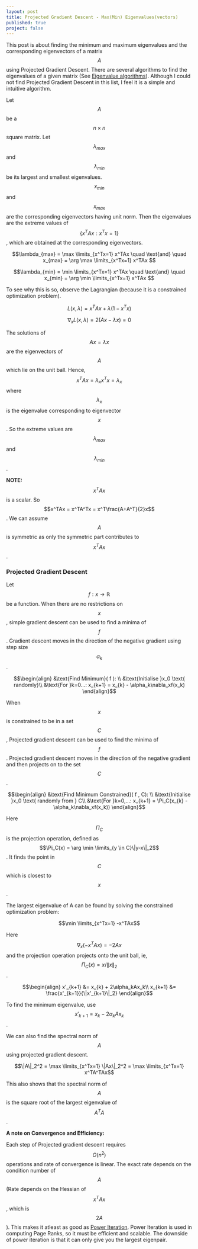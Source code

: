 ```yaml
---
layout: post
title: Projected Gradient Descent - Max(Min) Eigenvalues(vectors)
published: true
project: false
---
```


This post is about finding the minimum and maximum eigenvalues and the corresponding eigenvectors of a matrix $$A$$ using Projected Gradient Descent. There are several algorithms to find the eigenvalues of a given matrix (See [Eigenvalue algorithms](https://en.wikipedia.org/wiki/Eigenvalue_algorithm)). Although I could not find Projected Gradient Descent in this list, I feel it is a simple and intuitive algorithm.

Let $$A$$ be a $$n\times n$$ square matrix. Let $$\lambda_{max}$$ and $$\lambda_{min}$$ be its largest and smallest eigenvalues. $$x_{min}$$ and $$x_{max}$$ are the corresponding eigenvectors having unit norm. Then the eigenvalues are the extreme values of $$\{x^TAx:x^Tx=1\}$$ , which are obtained at the corresponding eigenvectors.

$$\lambda_{max} = \max \limits_{x^Tx=1} x^TAx \quad \text{and} \quad x_{max} = \arg \max \limits_{x^Tx=1} x^TAx $$

$$\lambda_{min} = \min \limits_{x^Tx=1} x^TAx \quad \text{and} \quad x_{min} = \arg \min \limits_{x^Tx=1} x^TAx $$

To see why this is so, observe the Lagrangian (because it is a constrained optimization problem).

$$L(x,\lambda) = x^TAx + \lambda(1-x^Tx)$$

$$\nabla_x L(x,\lambda) = 2(Ax - \lambda x) =0 $$

The solutions of $$Ax=\lambda x$$ are the eigenvectors of $$A$$ which lie on the unit ball. Hence, $$x^TAx = \lambda_x x^Tx = \lambda_x$$ where $$\lambda_x$$ is the eigenvalue corresponding to eigenvector $$x$$. So the extreme values are $$\lambda_{max}$$ and $$\lambda_{min}$$.

**NOTE:** $$x^TAx$$ is a scalar. So $$x^TAx = x^TA^Tx = x^T\frac{A+A^T}{2}x$$. We can assume $$A$$ is symmetric as only the symmetric part contributes to $$x^TAx$$.

### Projected Gradient Descent
Let $$f:x\to \mathbb{R}$$ be a function. When there are no restrictions on $$x$$, simple gradient descent can be used to find a minima of $$f$$. Gradient descent moves in the direction of the negative gradient using step size $$\alpha_k$$.

$$\begin{align}
&\text{Find Minimum}( f ): \\
&\text{Initialise }x_0 \text{ randomly}\\
&\text{For }k=0...: x_{k+1} = x_{k} - \alpha_k\nabla_xf(x_k)
\end{align}$$

When $$x$$ is constrained to be in a set $$C$$, Projected gradient descent can be used to find the minima of $$f$$. Projected gradient descent moves in the direction of the negative gradient and then projects on to the set $$C$$.

$$\begin{align}
&\text{Find Minimum Constrained}( f , C): \\
&\text{Initialise }x_0 \text{ randomly from } C\\
&\text{For }k=0,...: x_{k+1} = \Pi_C(x_{k} - \alpha_k\nabla_xf(x_k))
\end{align}$$

Here $$\Pi_C$$ is the projection operation, defined as $$\Pi_C(x) = \arg \min \limits_{y \in C}\|y-x\|_2$$. It finds the point in $$C$$ which is closest to $$x$$.

The largest eigenvalue of A can be found by solving the constrained optimization problem:

$$\min \limits_{x^Tx=1} -x^TAx$$

Here $$\nabla_x(-x^TAx) = -2Ax$$ and the projection operation projects onto the unit ball, ie, $$\Pi_C(x) = x/\|x\|_2$$.

$$\begin{align}
x'_{k+1} &= x_{k} + 2\alpha_kAx_k\\
x_{k+1} &= \frac{x'_{k+1}}{\|x'_{k+1}\|_2}
\end{align}$$

To find the minimum eigenvalue, use $$x'_{k+1} = x_{k} - 2\alpha_kAx_k$$.

We can also find the spectral norm of $$A$$ using projected gradient descent.

$$\|A\|_2^2 = \max \limits_{x^Tx=1} \|Ax\|_2^2 = \max \limits_{x^Tx=1} x^TA^TAx$$

This also shows that the spectral norm of $$A$$ is the square root of the largest eigenvalue of $$A^TA$$.

**A note on Convergence and Efficiency:**

Each step of Projected gradient descent requires $$O(n^2)$$ operations and rate of convergence is linear. The exact rate depends on the condition number of $$A$$ (Rate depends on the Hessian of $$x^TAx$$, which is $$2A$$). This makes it atleast as good as [Power Iteration](https://en.wikipedia.org/wiki/Power_iteration). Power Iteration is used in computing Page Ranks, so it must be efficient and scalable. The downside of power iteration is that it can only give you the largest eigenpair.
